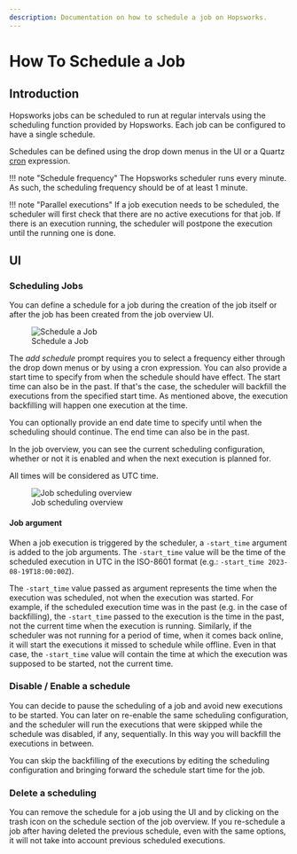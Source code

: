 ```yaml
---
description: Documentation on how to schedule a job on Hopsworks.
---
```


# How To Schedule a Job 

## Introduction

Hopsworks jobs can be scheduled to run at regular intervals using the scheduling function provided by Hopsworks. Each job can be configured to have a single schedule.

Schedules can be defined using the drop down menus in the UI or a Quartz [cron](https://en.wikipedia.org/wiki/Cron) expression. 

!!! note "Schedule frequency"
    The Hopsworks scheduler runs every minute. As such, the scheduling frequency should be of at least 1 minute.

!!! note "Parallel executions"
    If a job execution needs to be scheduled, the scheduler will first check that there are no active executions for that job. If there is an execution running, the scheduler will postpone the execution until the running one is done. 

## UI 

### Scheduling Jobs

You can define a schedule for a job during the creation of the job itself or after the job has been created from the job overview UI. 

<p align="center">
  <figure>
    <img src="../../../../assets/images/guides/jobs/job_scheduling.png" alt="Schedule a Job">
    <figcaption>Schedule a Job</figcaption>
  </figure>
</p>

The *add schedule* prompt requires you to select a frequency either through the drop down menus or by using a cron expression.
You can also provide a start time to specify from when the schedule should have effect. 
The start time can also be in the past. If that's the case, the scheduler will backfill the executions from the specified start time. As mentioned above, the execution backfilling will happen one execution at the time.

You can optionally provide an end date time to specify until when the scheduling should continue. The end time can also be in the past.

In the job overview, you can see the current scheduling configuration, whether or not it is enabled and when the next execution is planned for.

All times will be considered as UTC time.

<p align="center">
  <figure>
    <img src="../../../../assets/images/guides/jobs/job_scheduling_overview.png" alt="Job scheduling overview">
    <figcaption>Job scheduling overview</figcaption>
  </figure>
</p>

#### Job argument 

When a job execution is triggered by the scheduler, a `-start_time` argument is added to the job arguments. The `-start_time` value will be the time of the scheduled execution in UTC in the ISO-8601 format (e.g.: `-start_time 2023-08-19T18:00:00Z`).

The `-start_time` value passed as argument represents the time when the execution was scheduled, not when the execution was started. For example, if the scheduled execution time was in the past (e.g. in the case of backfilling), the `-start_time` passed to the execution is the time in the past, not the current time when the execution is running. 
Similarly, if the scheduler was not running for a period of time, when it comes back online, it will start the executions it missed to schedule while offline. Even in that case, the `-start_time` value will contain the time at which the execution was supposed to be started, not the current time.

### Disable / Enable a schedule

You can decide to pause the scheduling of a job and avoid new executions to be started. You can later on re-enable the same scheduling configuration, and the scheduler will run the executions that were skipped while the schedule was disabled, if any, sequentially. In this way you will backfill the executions in between. 

You can skip the backfilling of the executions by editing the scheduling configuration and bringing forward the schedule start time for the job. 

### Delete a scheduling 

You can remove the schedule for a job using the UI and by clicking on the trash icon on the schedule section of the job overview. If you re-schedule a job after having deleted the previous schedule, even with the same options, it will not take into account previous scheduled executions.